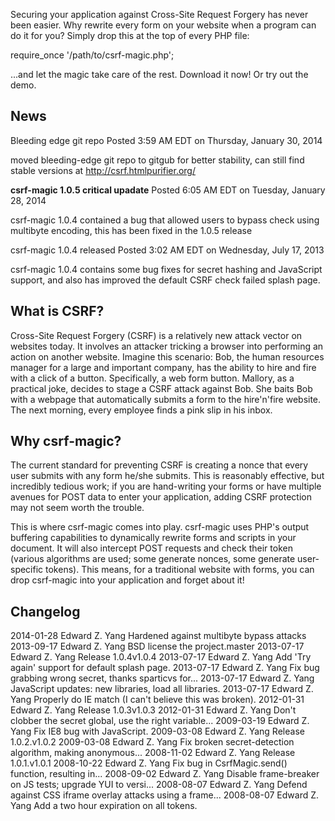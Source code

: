 Securing your application against Cross-Site Request Forgery has never been easier. Why rewrite every form on your website when a program can do it for you? Simply drop this at the top of every PHP file:

require_once '/path/to/csrf-magic.php';

...and let the magic take care of the rest. Download it now! Or try out the demo. 


<h2>News</h2>

Bleeding edge git repo
Posted 3:59 AM EDT on Thursday, January 30, 2014

moved bleeding-edge git repo to gitgub for better stability, can still find stable versions at http://csrf.htmlpurifier.org/


<b>csrf-magic 1.0.5 critical upadate</b>
Posted 6:05 AM EDT on Tuesday, January 28, 2014

csrf-magic 1.0.4 contained a bug that allowed users to bypass check using multibyte encoding, this has been fixed in the 1.0.5 release


csrf-magic 1.0.4 released
Posted 3:02 AM EDT on Wednesday, July 17, 2013

csrf-magic 1.0.4 contains some bug fixes for secret hashing and JavaScript support, and also has improved the default CSRF check failed splash page.


<h2>What is CSRF?</h2>
Cross-Site Request Forgery (CSRF) is a relatively new attack vector on websites today. It involves an attacker tricking a browser into performing an action on another website. Imagine this scenario: Bob, the human resources manager for a large and important company, has the ability to hire and fire with a click of a button. Specifically, a web form button. Mallory, as a practical joke, decides to stage a CSRF attack against Bob. She baits Bob with a webpage that automatically submits a form to the hire'n'fire website. The next morning, every employee finds a pink slip in his inbox. 


<h2>Why csrf-magic?</h2>
The current standard for preventing CSRF is creating a nonce that every user submits with any form he/she submits. This is reasonably effective, but incredibly tedious work; if you are hand-writing your forms or have multiple avenues for POST data to enter your application, adding CSRF protection may not seem worth the trouble.

This is where csrf-magic comes into play. csrf-magic uses PHP's output buffering capabilities to dynamically rewrite forms and scripts in your document. It will also intercept POST requests and check their token (various algorithms are used; some generate nonces, some generate user-specific tokens). This means, for a traditional website with forms, you can drop csrf-magic into your application and forget about it! 


<h2>Changelog</h2>

2014-01-28	Edward Z. Yang  Hardened against multibyte bypass attacks 
2013-09-17 	Edward Z. Yang	BSD license the project.master
2013-07-17 	Edward Z. Yang	Release 1.0.4v1.0.4
2013-07-17 	Edward Z. Yang	Add 'Try again' support for default splash page.
2013-07-17 	Edward Z. Yang	Fix bug grabbing wrong secret, thanks sparticvs for...
2013-07-17 	Edward Z. Yang	JavaScript updates: new libraries, load all libraries.
2013-07-17 	Edward Z. Yang	Properly do IE match (I can't believe this was broken).
2012-01-31 	Edward Z. Yang	Release 1.0.3v1.0.3
2012-01-31 	Edward Z. Yang	Don't clobber the secret global, use the right variable...
2009-03-19 	Edward Z. Yang	Fix IE8 bug with JavaScript.
2009-03-08 	Edward Z. Yang	Release 1.0.2.v1.0.2
2009-03-08 	Edward Z. Yang	Fix broken secret-detection algorithm, making anonymous...
2008-11-02 	Edward Z. Yang	Release 1.0.1.v1.0.1
2008-10-22 	Edward Z. Yang	Fix bug in CsrfMagic.send() function, resulting in... 
2008-09-02 	Edward Z. Yang	Disable frame-breaker on JS tests; upgrade YUI to versi... 
2008-08-07 	Edward Z. Yang	Defend against CSS iframe overlay attacks using a frame...
2008-08-07 	Edward Z. Yang	Add a two hour expiration on all tokens. 
